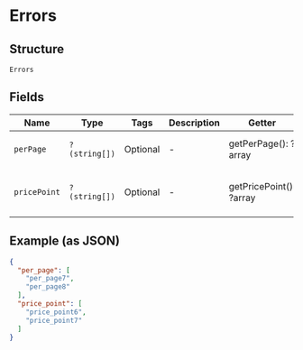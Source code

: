 
# Errors

## Structure

`Errors`

## Fields

| Name | Type | Tags | Description | Getter | Setter |
|  --- | --- | --- | --- | --- | --- |
| `perPage` | `?(string[])` | Optional | - | getPerPage(): ?array | setPerPage(?array perPage): void |
| `pricePoint` | `?(string[])` | Optional | - | getPricePoint(): ?array | setPricePoint(?array pricePoint): void |

## Example (as JSON)

```json
{
  "per_page": [
    "per_page7",
    "per_page8"
  ],
  "price_point": [
    "price_point6",
    "price_point7"
  ]
}
```

